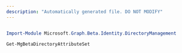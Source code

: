 ```yaml
---
description: "Automatically generated file. DO NOT MODIFY"
---
```


```powershell

Import-Module Microsoft.Graph.Beta.Identity.DirectoryManagement

Get-MgBetaDirectoryAttributeSet

```